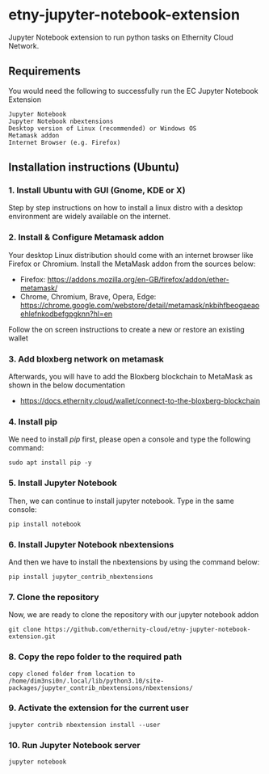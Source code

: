 # etny-jupyter-notebook-extension
Jupyter Notebook extension to run python tasks on Ethernity Cloud Network.

## Requirements
You would need the following to successfully run the EC Jupyter Notebook Extension
```
Jupyter Notebook
Jupyter Notebook nbextensions
Desktop version of Linux (recommended) or Windows OS
Metamask addon
Internet Browser (e.g. Firefox)
```

## Installation instructions (Ubuntu)

### 1. Install Ubuntu with GUI (Gnome, KDE or X)
Step by step instructions on how to install a linux distro with a desktop environment are widely available on the internet.

### 2. Install & Configure Metamask addon
Your desktop Linux distribution should come with an internet browser like Firefox or Chromium. Install the MetaMask addon from the sources below:
- Firefox: https://addons.mozilla.org/en-GB/firefox/addon/ether-metamask/
- Chrome, Chromium, Brave, Opera, Edge: https://chrome.google.com/webstore/detail/metamask/nkbihfbeogaeaoehlefnkodbefgpgknn?hl=en

Follow the on screen instructions to create a new or restore an existing wallet

### 3. Add bloxberg network on metamask
Afterwards, you will have to add the Bloxberg blockchain to MetaMask as shown in the below documentation
- https://docs.ethernity.cloud/wallet/connect-to-the-bloxberg-blockchain

### 4. Install pip
We need to install *pip* first, please open a console and type the following command:
```
sudo apt install pip -y
```
### 5. Install Jupyter Notebook
Then, we can continue to install jupyter notebook. Type in the same console:
```
pip install notebook
```
### 6. Install Jupyter Notebook nbextensions
And then we have to install the nbextensions by using the command below:
```
pip install jupyter_contrib_nbextensions
```
### 7. Clone the repository
Now, we are ready to clone the repository with our jupyter notebook addon
```
git clone https://github.com/ethernity-cloud/etny-jupyter-notebook-extension.git
```
### 8. Copy the repo folder to the required path 
```
copy cloned folder from location to /home/dim3nsi0n/.local/lib/python3.10/site-packages/jupyter_contrib_nbextensions/nbextensions/
```
### 9. Activate the extension for the current user
```
jupyter contrib nbextension install --user
```
### 10. Run Jupyter Notebook server
```
jupyter notebook
```
